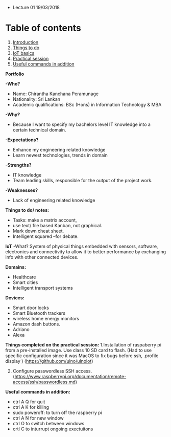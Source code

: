 * Lecture 01 19/03/2018

# Table of contents

1. [Introduction](#Introduction) 
2. [Things to do](#To_do_list)
3. [IoT basics](#IoT_Basics)
4. [Practical session](#Practical_session)
5. [Useful commands in addition](#Commands)

**Portfolio** <a name= "Introduction"></a>


**-Who?**
* Name: Chirantha Kanchana Peramunage
* Nationality: Sri Lankan 
* Academic qualifications: BSc (Hons) in Information Technology & MBA

**-Why?** 
* Because I want to specify my bachelors level IT knowledge into a certain technical domain.

**-Expectations?**
* Enhance my engineering related knowledge 
* Learn newest technologies, trends in domain 

**-Strengths?**
* IT knowledge 
* Team leading skills, responsible for the output of the project work. 

**-Weaknesses?**
* Lack of engineering related knowledge


**Things to do/ notes:** <a name= "To_do_list"></a>
* Tasks: make a matrix account,
* use text/ file based Kanban, not graphical. 
* Mark down cheat sheet. 
* Intelligent squared –for debate.

**IoT** <a name= "IoT_Basics"></a>
-What? System of physical things embedded with sensors, software, electronics and connectivity to allow it to better performance by exchanging info with other connected devices. 

**Domains:** 
* Healthcare 
* Smart cities
* Intelligent transport systems

**Devices:** 
* Smart door locks
* Smart Bluetooth trackers
* wireless home energy monitors
* Amazon dash buttons. 
* Adriano
* Alexa  

**Things completed on the practical session:** <a name= "Practical_session"></a>
1.Installation of raspaberry pi from a pre-installed image. Use class 10 SD card to flash. 
(Had to use specific configuration since it was MacOS to fix bugs before ssh,
.profile
display
)
(https://github.com/ulno/ulnoiot)

2. Configure passwordless SSH access. 
(https://www.raspberrypi.org/documentation/remote-access/ssh/passwordless.md) 

**Useful commands in addition:** <a name= "Commands"></a>
* ctrl A Q for quit
* ctrl A K for killing
* sudo poweroff: to turn off the raspberry pi
* ctrl A N for new window
* ctrl O to switch between windows
* crtl C to inturrupt ongoing exectuitons
